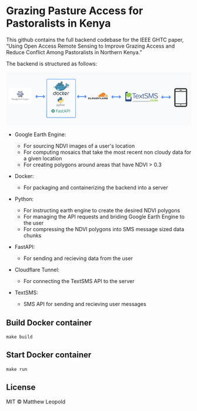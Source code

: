 # Grazing Pasture Access for Pastoralists in Kenya

This github contains the full backend codebase for the IEEE GHTC paper, “Using Open Access Remote Sensing to Improve Grazing Access and Reduce Conflict Among Pastoralists in Northern Kenya.”

The backend is structured as follows:

![An image showing the backend structure with connections. (left to right: Google Earth Engine, Docker, Python, Fastapi, Cloudflare, TextSMS, User)](backend.png)

- Google Earth Engine: 
    - For sourcing NDVI images of a user's location
    - For computing mosaics that take the most recent non cloudy data for a given location
    - For creating polygons around areas that have NDVI > 0.3

- Docker:
    - For packaging and containerizing the backend into a server

- Python:
    - For instructing earth engine to create the desired NDVI polygons
    - For managing the API requests and briding Google Earth Engine to the user
    - For compressing the NDVI polygons into SMS message sized data chunks

- FastAPI:
    - For sending and recieving data from the user

- Cloudflare Tunnel:
    - For connecting the TextSMS API to the server

- TextSMS:
    - SMS API for sending and recieving user messages


## Build Docker container

```
make build
```

## Start Docker container
```
make run
```

## License

MIT © Matthew Leopold